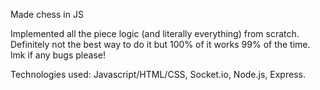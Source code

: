 Made chess in JS

Implemented all the piece logic (and literally everything) from scratch. Definitely not the best way to do it but 100% of it works 99% of the time. lmk if any bugs please!

Technologies used: Javascript/HTML/CSS, Socket.io, Node.js, Express.

